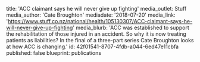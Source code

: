 title: 'ACC claimant says he will never give up fighting'
media_outlet: Stuff
media_author: 'Cate Broughton'
mediadate: '2018-07-20'
media_link: 'https://www.stuff.co.nz/national/health/105130307/ACC-claimant-says-he-will-never-give-up-fighting'
media_blurb: 'ACC was established to support the rehabilitation of those injured in an accident. So why it is now treating patients as liabilities? In the final of a three-part series Cate Broughton looks at how ACC is changing.'
id: 42f01541-8707-4fdb-a044-6ed47e11cbfa
published: false
blueprint: publications
